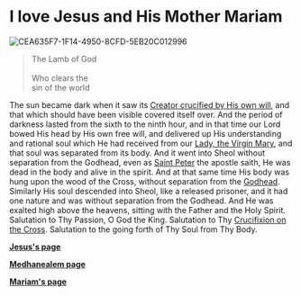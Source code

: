 # I love Jesus and His Mother Mariam

![CEA635F7-1F14-4950-8CFD-5EB20C012996](https://user-images.githubusercontent.com/124126113/216204434-f5f39d16-bc72-4d3a-a705-a60bcb863867.jpeg)
>The Lamb of God<br>	
>Who clears the<br> 
>sin of the world<br>

The sun became dark when it saw its <a href="https://en.wikipedia.org/wiki/Jesus">Creator crucified by His own will</a>, and that which should have been visible covered itself over. And the period of darkness lasted from the sixth to the ninth hour, and in that time our Lord bowed His head by His own free will, and delivered up His understanding and rational soul which He had received from our <a href="https://en.wikipedia.org/wiki/Mary mother of Jesus"> Lady, the Virgin Mary</a>, and that soul was separated from its body. And it went into Sheol without separation from the Godhead, even as <a href="https://en.wikipedia.org/wiki/Saint_Peter">Saint Peter</a> the apostle saith, He was dead in the body and alive in the spirit. And at that same time His body was hung upon the wood of the Cross, without separation from the <a href="https://en.wikipedia.org/wiki/Trinity">Godhead</a>. Similarly His soul descended into Sheol, like a released prisoner, and it had one nature and was without separation from the Godhead. And He was exalted high above the heavens, sitting with the Father and the Holy Spirit. Salutation to Thy Passion, O God the King. Salutation to Thy <a href="https://en.wikipedia.org/wiki/Crucifixion of Jesus">Crucifixion on the Cross</a>. Salutation to the going forth of Thy Soul from Thy Body.

<b><a href="https://medhanealem.freetzi.com/Last%20Supper.html">Jesus's page</a></b>

<b><a href="https://yaredtade-turbo-xylophone-v4jp6xjgqjg2xrgr-3000.preview.app.github.dev/Medhanealem">Medhanealem page</a>
  
<b><a href="https://yaredtade-turbo-xylophone-v4jp6xjgqjg2xrgr-3000.preview.app.github.dev/StMariam">Mariam's page
